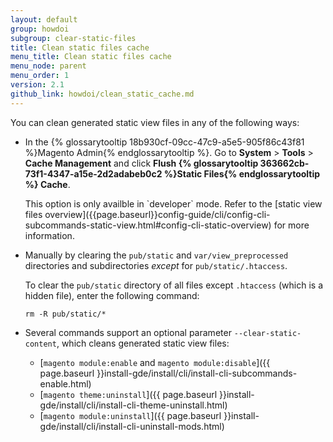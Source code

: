 ```yaml
---
layout: default
group: howdoi
subgroup: clear-static-files
title: Clean static files cache
menu_title: Clean static files cache
menu_node: parent
menu_order: 1
version: 2.1
github_link: howdoi/clean_static_cache.md
---
```


You can clean generated static view files in any of the following ways:

-   In the {% glossarytooltip 18b930cf-09cc-47c9-a5e5-905f86c43f81 %}Magento Admin{% endglossarytooltip %}. Go to **System** > **Tools** > **Cache Management** and click **Flush {% glossarytooltip 363662cb-73f1-4347-a15e-2d2adabeb0c2 %}Static Files{% endglossarytooltip %} Cache**.

    <div class="bs-callout bs-callout-info" id="info" markdown="1">
    This option is only availble in `developer` mode. Refer to the [static view files overview]({{page.baseurl}}config-guide/cli/config-cli-subcommands-static-view.html#config-cli-static-overview) for more information.

-   Manually by clearing the `pub/static` and `var/view_preprocessed` directories and subdirectories _except_ for `pub/static/.htaccess`.

    To clear the `pub/static` directory of all files except `.htaccess` (which is a hidden file), enter the following command:

        rm -R pub/static/*

-   Several commands support an optional parameter `--clear-static-content`, which cleans generated static view files:

    -   [`magento module:enable` and `magento module:disable`]({{ page.baseurl }}install-gde/install/cli/install-cli-subcommands-enable.html)
    -   [`magento theme:uninstall`]({{ page.baseurl }}install-gde/install/cli/install-cli-theme-uninstall.html)
    -   [`magento module:uninstall`]({{ page.baseurl }}install-gde/install/cli/install-cli-uninstall-mods.html)

